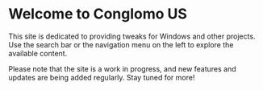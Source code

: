 # Welcome to Conglomo US

This site is dedicated to providing tweaks for Windows and other projects. Use the search bar or the navigation menu on the left to explore the available content. 

Please note that the site is a work in progress, and new features and updates are being added regularly. Stay tuned for more!